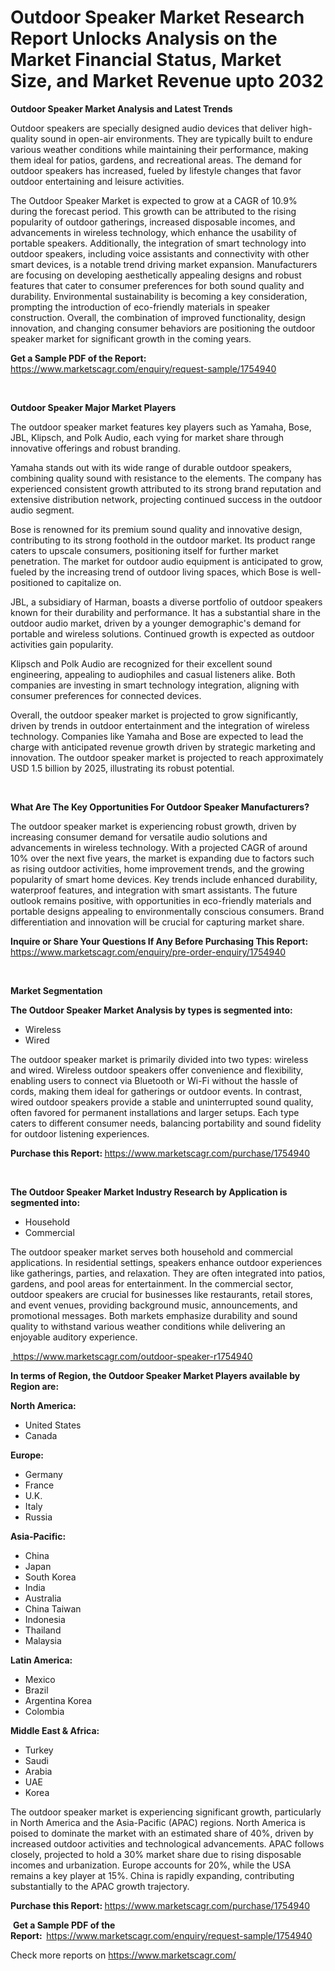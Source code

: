 <p><h1>Outdoor Speaker Market Research Report Unlocks Analysis on the Market Financial Status, Market Size, and Market Revenue upto 2032</h1></p><p><strong>Outdoor Speaker Market Analysis and Latest Trends</strong></p>
<p><p>Outdoor speakers are specially designed audio devices that deliver high-quality sound in open-air environments. They are typically built to endure various weather conditions while maintaining their performance, making them ideal for patios, gardens, and recreational areas. The demand for outdoor speakers has increased, fueled by lifestyle changes that favor outdoor entertaining and leisure activities.</p><p>The Outdoor Speaker Market is expected to grow at a CAGR of 10.9% during the forecast period. This growth can be attributed to the rising popularity of outdoor gatherings, increased disposable incomes, and advancements in wireless technology, which enhance the usability of portable speakers. Additionally, the integration of smart technology into outdoor speakers, including voice assistants and connectivity with other smart devices, is a notable trend driving market expansion. Manufacturers are focusing on developing aesthetically appealing designs and robust features that cater to consumer preferences for both sound quality and durability. Environmental sustainability is becoming a key consideration, prompting the introduction of eco-friendly materials in speaker construction. Overall, the combination of improved functionality, design innovation, and changing consumer behaviors are positioning the outdoor speaker market for significant growth in the coming years.</p></p>
<p><strong>Get a Sample PDF of the Report:&nbsp;</strong> <a href="https://www.marketscagr.com/enquiry/request-sample/1754940?utm_campaign=3555&utm_medium=2&utm_source=Github&utm_content=ia&utm_term=10042025&utm_id=outdoor-speaker">https://www.marketscagr.com/enquiry/request-sample/1754940</a></p>
<p>&nbsp;</p>
<p><strong>Outdoor Speaker Major Market Players</strong></p>
<p><p>The outdoor speaker market features key players such as Yamaha, Bose, JBL, Klipsch, and Polk Audio, each vying for market share through innovative offerings and robust branding. </p><p>Yamaha stands out with its wide range of durable outdoor speakers, combining quality sound with resistance to the elements. The company has experienced consistent growth attributed to its strong brand reputation and extensive distribution network, projecting continued success in the outdoor audio segment.</p><p>Bose is renowned for its premium sound quality and innovative design, contributing to its strong foothold in the outdoor market. Its product range caters to upscale consumers, positioning itself for further market penetration. The market for outdoor audio equipment is anticipated to grow, fueled by the increasing trend of outdoor living spaces, which Bose is well-positioned to capitalize on.</p><p>JBL, a subsidiary of Harman, boasts a diverse portfolio of outdoor speakers known for their durability and performance. It has a substantial share in the outdoor audio market, driven by a younger demographic's demand for portable and wireless solutions. Continued growth is expected as outdoor activities gain popularity.</p><p>Klipsch and Polk Audio are recognized for their excellent sound engineering, appealing to audiophiles and casual listeners alike. Both companies are investing in smart technology integration, aligning with consumer preferences for connected devices.</p><p>Overall, the outdoor speaker market is projected to grow significantly, driven by trends in outdoor entertainment and the integration of wireless technology. Companies like Yamaha and Bose are expected to lead the charge with anticipated revenue growth driven by strategic marketing and innovation. The outdoor speaker market is projected to reach approximately USD 1.5 billion by 2025, illustrating its robust potential.</p></p>
<p>&nbsp;</p>
<p><strong>What Are The Key Opportunities For Outdoor Speaker Manufacturers?</strong></p>
<p><p>The outdoor speaker market is experiencing robust growth, driven by increasing consumer demand for versatile audio solutions and advancements in wireless technology. With a projected CAGR of around 10% over the next five years, the market is expanding due to factors such as rising outdoor activities, home improvement trends, and the growing popularity of smart home devices. Key trends include enhanced durability, waterproof features, and integration with smart assistants. The future outlook remains positive, with opportunities in eco-friendly materials and portable designs appealing to environmentally conscious consumers. Brand differentiation and innovation will be crucial for capturing market share.</p></p>
<p><strong>Inquire or Share Your Questions If Any Before Purchasing This Report:</strong> <a href="https://www.marketscagr.com/enquiry/pre-order-enquiry/1754940?utm_campaign=3555&utm_medium=2&utm_source=Github&utm_content=ia&utm_term=10042025&utm_id=outdoor-speaker">https://www.marketscagr.com/enquiry/pre-order-enquiry/1754940</a></p>
<p>&nbsp;</p>
<p><strong>Market Segmentation</strong></p>
<p><strong>The Outdoor Speaker Market Analysis by types is segmented into:</strong></p>
<p><ul><li>Wireless</li><li>Wired</li></ul></p>
<p><p>The outdoor speaker market is primarily divided into two types: wireless and wired. Wireless outdoor speakers offer convenience and flexibility, enabling users to connect via Bluetooth or Wi-Fi without the hassle of cords, making them ideal for gatherings or outdoor events. In contrast, wired outdoor speakers provide a stable and uninterrupted sound quality, often favored for permanent installations and larger setups. Each type caters to different consumer needs, balancing portability and sound fidelity for outdoor listening experiences.</p></p>
<p><strong>Purchase this Report:&nbsp;</strong><a href="https://www.marketscagr.com/purchase/1754940?utm_campaign=3555&utm_medium=2&utm_source=Github&utm_content=ia&utm_term=10042025&utm_id=outdoor-speaker">https://www.marketscagr.com/purchase/1754940</a></p>
<p>&nbsp;</p>
<p><strong>The Outdoor Speaker Market Industry Research by Application is segmented into:</strong></p>
<p><ul><li>Household</li><li>Commercial</li></ul></p>
<p><p>The outdoor speaker market serves both household and commercial applications. In residential settings, speakers enhance outdoor experiences like gatherings, parties, and relaxation. They are often integrated into patios, gardens, and pool areas for entertainment. In the commercial sector, outdoor speakers are crucial for businesses like restaurants, retail stores, and event venues, providing background music, announcements, and promotional messages. Both markets emphasize durability and sound quality to withstand various weather conditions while delivering an enjoyable auditory experience.</p></p>
<p><a href="https://www.marketscagr.com/outdoor-speaker-r1754940?utm_campaign=3555&utm_medium=2&utm_source=Github&utm_content=ia&utm_term=10042025&utm_id=outdoor-speaker">&nbsp;https://www.marketscagr.com/outdoor-speaker-r1754940</a></p>
<p><strong>In terms of Region, the Outdoor Speaker Market Players available by Region are:</strong></p>
<p>
    <p> <strong> North America: </strong>
        <ul>
            <li>United States</li>
            <li>Canada</li>
        </ul>
        </p> 
    <p> <strong> Europe: </strong>
        <ul>
            <li>Germany</li>
            <li>France</li>
            <li>U.K.</li>
            <li>Italy</li>
            <li>Russia</li>
        </ul>
        </p> 
    <p> <strong> Asia-Pacific: </strong>
        <ul>
            <li>China</li>
            <li>Japan</li>
            <li>South Korea</li>
            <li>India</li>
            <li>Australia</li>
            <li>China Taiwan</li>
            <li>Indonesia</li>
            <li>Thailand</li>
            <li>Malaysia</li>
        </ul>
        </p> 
    <p> <strong> Latin America: </strong>
        <ul>
            <li>Mexico</li>
            <li>Brazil</li>
            <li>Argentina Korea</li>
            <li>Colombia</li>
        </ul>
        </p> 
    <p> <strong> Middle East & Africa: </strong>
        <ul>
            <li>Turkey</li>
            <li>Saudi</li>
            <li>Arabia</li>
            <li>UAE</li>
            <li>Korea</li>
        </ul>
    </p>
    </p>
<p><p>The outdoor speaker market is experiencing significant growth, particularly in North America and the Asia-Pacific (APAC) regions. North America is poised to dominate the market with an estimated share of 40%, driven by increased outdoor activities and technological advancements. APAC follows closely, projected to hold a 30% market share due to rising disposable incomes and urbanization. Europe accounts for 20%, while the USA remains a key player at 15%. China is rapidly expanding, contributing substantially to the APAC growth trajectory.</p></p>
<p><strong>Purchase this Report: </strong><a href="https://www.marketscagr.com/purchase/1754940?utm_campaign=3555&utm_medium=2&utm_source=Github&utm_content=ia&utm_term=10042025&utm_id=outdoor-speaker">https://www.marketscagr.com/purchase/1754940</a></p>
<p>&nbsp;<strong>Get a Sample PDF of the Report:&nbsp;&nbsp;</strong><a href="https://www.marketscagr.com/enquiry/request-sample/1754940?utm_campaign=3555&utm_medium=2&utm_source=Github&utm_content=ia&utm_term=10042025&utm_id=outdoor-speaker">https://www.marketscagr.com/enquiry/request-sample/1754940</a></p>
<p><strong></strong></p>
<p>Check more reports on <a href="https://www.marketscagr.com/?utm_campaign=3555&utm_medium=2&utm_source=Github&utm_content=ia&utm_term=10042025&utm_id=outdoor-speaker">https://www.marketscagr.com/</a></p>